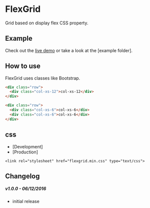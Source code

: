 # FlexGrid
Grid based on display flex CSS property.

## Example

Check out the [live demo](https://codepen.io/yukozlovskiy/full/QGrbBN/) or take a look at the [example folder].

## How to use

FlexGrid uses classes like Bootstrap.

```html
<div class="row">
  <div class="col-xs-12">col-xs-12</div>
</div>

<div class="row">
  <div class="col-xs-6">col-xs-6</div>
  <div class="col-xs-6">col-xs-6</div>
</div>
```

## css
* [Development]
* [Production]

```
<link rel="stylesheet" href="flexgrid.min.css" type="text/css">
```

## Changelog

##### v1.0.0 - 06/12/2016

 - initial release